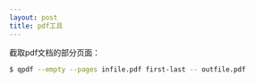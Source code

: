 ```yaml
---
layout: post
title: pdf工具
---
```


截取pdf文档的部分页面：

```bash
$ qpdf --empty --pages infile.pdf first-last -- outfile.pdf
```
